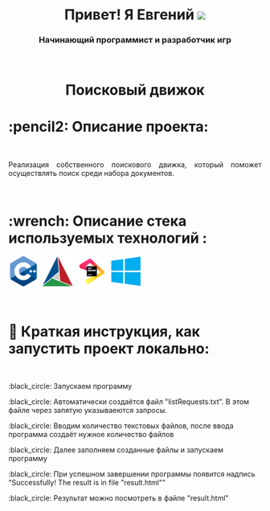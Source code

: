 <h1 align="center">Привет! Я Евгений
<img src="https://github.com/blackcater/blackcater/raw/main/images/Hi.gif" height="32"/></h1>
<h3 align="center">Начинающий программист и разработчик игр</h3>

<br><h1 align="center">Поисковый движок</br>
<h1 align="left"> :pencil2: Описание проекта:</h1>

<br><p align="justify">Реализация собственного поискового движка, который поможет осуществлять поиск среди набора документов.</p></br>

<h1 align="left"> :wrench: Описание стека используемых технологий : </h1>
<div>
  <img src="https://github.com/devicons/devicon/blob/master/icons/cplusplus/cplusplus-original.svg" title="C++" alt="C++" width="60" height="60"/>&nbsp;
  <img src="https://github.com/devicons/devicon/blob/master/icons/cmake/cmake-original.svg" title="cmake" alt="cmake" width="60" height="60"/>&nbsp;
  <img src="https://github.com/devicons/devicon/blob/master/icons/jetbrains/jetbrains-original.svg" title="jetbrains" alt="jetbrains" width="60" height="60"/>&nbsp; 
  <img src="https://github.com/devicons/devicon/blob/master/icons/windows8/windows8-original.svg" title="windows" alt="windows" width="60" height="60"/>&nbsp;   
</div>


<br><h1 align="left"> :notebook: Краткая инструкция, как запустить проект локально:</h1></br>


<p> :black_circle: Запускаем программу</p>

<p> :black_circle: Автоматически создаётся файл "listRequests.txt". В этом файле через запятую указываеются запросы.</p>

<p> :black_circle: Вводим количество текстовых файлов, после ввода программа создаёт нужное количество файлов </p>

<p> :black_circle: Далее заполняем созданные файлы и запускаем программу </p>

<p> :black_circle: При успешном завершении программы появится надпись "Successfully! The result is in file "result.html"" </p>

<p> :black_circle: Результат можно посмотреть в файле "result.html" </p>

